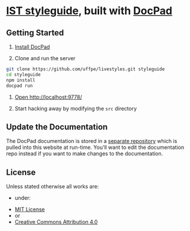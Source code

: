 # [IST styleguide](http://ist.com), built with [DocPad](http://docpad.org)

## Getting Started

1. [Install DocPad](https://docpad.org/docs/install/)

1. Clone and run the server

  ``` bash
  git clone https://github.com/uffpe/livestyles.git styleguide
  cd styleguide
  npm install
  docpad run
  ```

1. [Open http://localhost:9778/](http://localhost:9778/)

1. Start hacking away by modifying the `src` directory


## Update the Documentation

The DocPad documentation is stored in a [separate repository](https://github.com/bevry/docpad-documentation) which is pulled into this website at run-time. You'll want to edit the documentation repo instead if you want to make changes to the documentation.


<!-- LICENSE/ -->

<h2>License</h2>

Unless stated otherwise all works are:

- under:

<ul><li><a href="http://spdx.org/licenses/MIT.html">MIT License</a></li>
<li>or</li>
<li><a href="http://spdx.org/licenses/CC-BY-4.0.html">Creative Commons Attribution 4.0</a></li></ul>

<!-- /LICENSE -->
